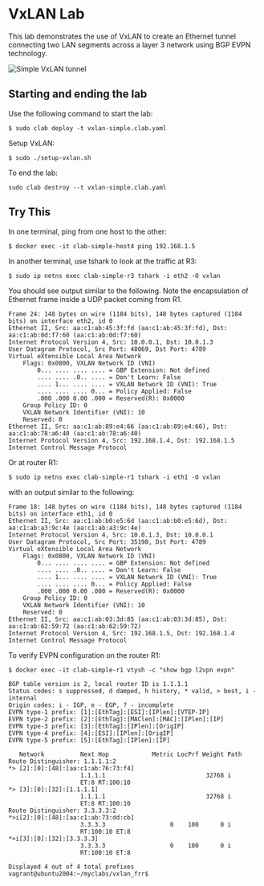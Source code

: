 # VxLAN Lab

This lab demonstrates the use of VxLAN to create an Ethernet tunnel connecting two LAN segments across a layer 3 network using BGP EVPN technology.

![Simple VxLAN tunnel](img/vxlan_simple.png)

## Starting and ending the lab

Use the following command to start the lab:

```
$ sudo clab deploy -t vxlan-simple.clab.yaml
```

Setup VxLAN:

```
$ sudo ./setup-vxlan.sh
```

To end the lab:

```
sudo clab destroy --t vxlan-simple.clab.yaml
```


## Try This

In one terminal, ping from one host to the other:

```
$ docker exec -it clab-simple-host4 ping 192.168.1.5
```

In another terminal, use tshark to look at the traffic at R3:

```
$ sudo ip netns exec clab-simple-r3 tshark -i eth2 -O vxlan
```

You should see output similar to the following. Note the encapsulation of Ethernet frame inside a UDP packet coming from R1.

```
Frame 24: 148 bytes on wire (1184 bits), 148 bytes captured (1184 bits) on interface eth2, id 0
Ethernet II, Src: aa:c1:ab:45:3f:fd (aa:c1:ab:45:3f:fd), Dst: aa:c1:ab:0d:f7:60 (aa:c1:ab:0d:f7:60)
Internet Protocol Version 4, Src: 10.0.0.1, Dst: 10.0.1.3
User Datagram Protocol, Src Port: 48069, Dst Port: 4789
Virtual eXtensible Local Area Network
    Flags: 0x0800, VXLAN Network ID (VNI)
        0... .... .... .... = GBP Extension: Not defined
        .... .... .0.. .... = Don't Learn: False
        .... 1... .... .... = VXLAN Network ID (VNI): True
        .... .... .... 0... = Policy Applied: False
        .000 .000 0.00 .000 = Reserved(R): 0x0000
    Group Policy ID: 0
    VXLAN Network Identifier (VNI): 10
    Reserved: 0
Ethernet II, Src: aa:c1:ab:89:e4:66 (aa:c1:ab:89:e4:66), Dst: aa:c1:ab:78:a6:40 (aa:c1:ab:78:a6:40)
Internet Protocol Version 4, Src: 192.168.1.4, Dst: 192.168.1.5
Internet Control Message Protocol
```

Or at router R1:

```
$ sudo ip netns exec clab-simple-r1 tshark -i eth1 -O vxlan
```

with an output similar to the following:

```
Frame 18: 148 bytes on wire (1184 bits), 148 bytes captured (1184 bits) on interface eth1, id 0
Ethernet II, Src: aa:c1:ab:b0:e5:6d (aa:c1:ab:b0:e5:6d), Dst: aa:c1:ab:a3:9c:4e (aa:c1:ab:a3:9c:4e)
Internet Protocol Version 4, Src: 10.0.1.3, Dst: 10.0.0.1
User Datagram Protocol, Src Port: 35198, Dst Port: 4789
Virtual eXtensible Local Area Network
    Flags: 0x0800, VXLAN Network ID (VNI)
        0... .... .... .... = GBP Extension: Not defined
        .... .... .0.. .... = Don't Learn: False
        .... 1... .... .... = VXLAN Network ID (VNI): True
        .... .... .... 0... = Policy Applied: False
        .000 .000 0.00 .000 = Reserved(R): 0x0000
    Group Policy ID: 0
    VXLAN Network Identifier (VNI): 10
    Reserved: 0
Ethernet II, Src: aa:c1:ab:03:3d:85 (aa:c1:ab:03:3d:85), Dst: aa:c1:ab:62:59:72 (aa:c1:ab:62:59:72)
Internet Protocol Version 4, Src: 192.168.1.5, Dst: 192.168.1.4
Internet Control Message Protocol
```

To verify EVPN configuration on the router R1:

```
$ docker exec -it clab-simple-r1 vtysh -c "show bgp l2vpn evpn"
```

```
BGP table version is 2, local router ID is 1.1.1.1
Status codes: s suppressed, d damped, h history, * valid, > best, i - internal
Origin codes: i - IGP, e - EGP, ? - incomplete
EVPN type-1 prefix: [1]:[EthTag]:[ESI]:[IPlen]:[VTEP-IP]
EVPN type-2 prefix: [2]:[EthTag]:[MAClen]:[MAC]:[IPlen]:[IP]
EVPN type-3 prefix: [3]:[EthTag]:[IPlen]:[OrigIP]
EVPN type-4 prefix: [4]:[ESI]:[IPlen]:[OrigIP]
EVPN type-5 prefix: [5]:[EthTag]:[IPlen]:[IP]

   Network          Next Hop            Metric LocPrf Weight Path
Route Distinguisher: 1.1.1.1:2
*> [2]:[0]:[48]:[aa:c1:ab:76:73:f4]
                    1.1.1.1                            32768 i
                    ET:8 RT:100:10
*> [3]:[0]:[32]:[1.1.1.1]
                    1.1.1.1                            32768 i
                    ET:8 RT:100:10
Route Distinguisher: 3.3.3.3:2
*>i[2]:[0]:[48]:[aa:c1:ab:73:dd:cb]
                    3.3.3.3                  0    100      0 i
                    RT:100:10 ET:8
*>i[3]:[0]:[32]:[3.3.3.3]
                    3.3.3.3                  0    100      0 i
                    RT:100:10 ET:8

Displayed 4 out of 4 total prefixes
vagrant@ubuntu2004:~/myclabs/vxlan_frr$
```
